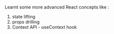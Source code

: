 

Learnt some more advanced React concepts like : 

1. state lifting
2. props drilling
3. Context API - useContext hook
